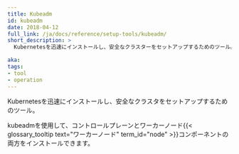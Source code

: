 ```yaml
---
title: Kubeadm
id: kubeadm
date: 2018-04-12
full_link: /ja/docs/reference/setup-tools/kubeadm/
short_description: >
  Kubernetesを迅速にインストールし、安全なクラスターをセットアップするためのツール。

aka: 
tags:
- tool
- operation
---
```

 Kubernetesを迅速にインストールし、安全なクラスタをセットアップするためのツール。

<!--more--> 

kubeadmを使用して、コントロールプレーンとワーカーノード{{< glossary_tooltip text="ワーカーノード" term_id="node" >}}コンポーネントの両方をインストールできます。

